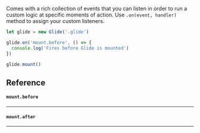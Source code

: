 Comes with a rich collection of events that you can listen in order to run a custom logic at specific moments of action. Use `.on(event, handler)` method to assign your custom listeners.

```js
let glide = new Glide('.glide')

glide.on('mount.before', () => {
  console.log('Fires before Glide is mounted')
})

glide.mount()
```

## Reference

#### `mount.before`



---

#### `mount.after`



---